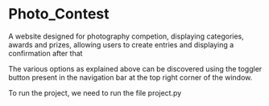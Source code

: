 # Photo_Contest
A website designed for photography competion, displaying categories, awards and prizes, allowing users to create entries and displaying a confirmation after that

The various options as explained above can be discovered using the toggler button present in the navigation bar at the top right corner of the window.

To run the project, we need to run the file project.py


